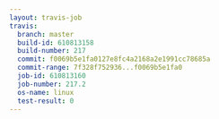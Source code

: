 ```yaml
---
layout: travis-job
travis:
  branch: master
  build-id: 610813158
  build-number: 217
  commit: f0069b5e1fa0127e8fc4a2168a2e1991cc78685a
  commit-range: 7f328f752936...f0069b5e1fa0
  job-id: 610813160
  job-number: 217.2
  os-name: linux
  test-result: 0
---
```


